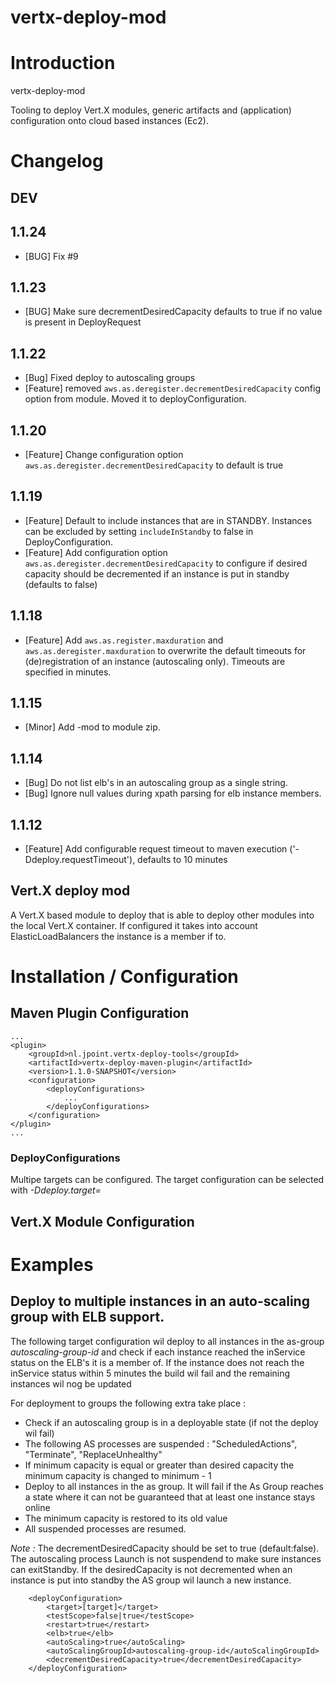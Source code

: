 vertx-deploy-mod
================
# Introduction
vertx-deploy-mod

Tooling to deploy Vert.X modules, generic artifacts and (application) configuration onto cloud based instances (Ec2).

# Changelog
## DEV
## 1.1.24
* [BUG] Fix #9

## 1.1.23
* [BUG] Make sure decrementDesiredCapacity defaults to true if no value is present in DeployRequest

## 1.1.22
* [Bug] Fixed deploy to autoscaling groups
* [Feature] removed `aws.as.deregister.decrementDesiredCapacity` config option from module. Moved it to deployConfiguration.

## 1.1.20
* [Feature] Change configuration option `aws.as.deregister.decrementDesiredCapacity` to default is true

## 1.1.19
* [Feature] Default to include instances that are in STANDBY. Instances can be excluded by setting `includeInStandby` to false in DeployConfiguration. 
* [Feature] Add configuration option `aws.as.deregister.decrementDesiredCapacity` to configure if desired capacity should be decremented if an instance is put in standby (defaults to false)

## 1.1.18
* [Feature] Add `aws.as.register.maxduration` and `aws.as.deregister.maxduration` to overwrite the default timeouts for (de)registration of an instance (autoscaling only). Timeouts are specified in minutes.

## 1.1.15
* [Minor] Add -mod to module zip.

## 1.1.14
* [Bug] Do not list elb's in an autoscaling group as a single string.
* [Bug] Ignore null values during xpath parsing for elb instance members.

## 1.1.12
* [Feature] Add configurable request timeout to maven execution ('-Ddeploy.requestTimeout'), defaults to 10 minutes

## Vert.X deploy mod
A Vert.X based module to deploy that is able to deploy other modules into the local Vert.X container. If configured it takes into account
ElasticLoadBalancers the instance is a member if to.


# Installation / Configuration

## Maven Plugin Configuration
    ...
    <plugin>
        <groupId>nl.jpoint.vertx-deploy-tools</groupId>
        <artifactId>vertx-deploy-maven-plugin</artifactId>
        <version>1.1.0-SNAPSHOT</version>
        <configuration>
            <deployConfigurations>
                ...
            </deployConfigurations>
        </configuration>
    </plugin>
    ...
### DeployConfigurations

Multipe targets can be configured. The target configuration can be selected with *-Ddeploy.target=*


## Vert.X Module Configuration


# Examples

## Deploy to multiple instances in an auto-scaling group with ELB support.
The following target configuration wil deploy to all instances in the as-group *autoscaling-group-id* and check if each instance reached the inService status
on the ELB's it is a member of. If the instance does not reach the inService status within 5 minutes the build wil fail and the remaining instances wil nog be updated

For deployment to groups the following extra take place :  

 * Check if an autoscaling group is in a deployable state (if not the deploy wil fail)
 * The following AS processes are suspended : "ScheduledActions", "Terminate", "ReplaceUnhealthy"
 * If minimum capacity is equal or greater than desired capacity the minimum capacity is changed to minimum - 1
 * Deploy to all instances in the as group. It will fail if the As Group reaches a state where it can not be guaranteed that at least one instance stays online
 * The minimum capacity is restored to its old value
 * All suspended processes are resumed.   
    
 *Note :*
   The decrementDesiredCapacity should be set to true (default:false). The autoscaling process Launch is not suspendend to make sure instances can exitStandby. 
   If the desiredCapacity is not decremented when an instance is put into standby the AS group wil launch a new instance.

```
    <deployConfiguration>
        <target>[target]</target>
        <testScope>false|true</testScope>
        <restart>true</restart>
        <elb>true</elb>
        <autoScaling>true</autoScaling>
        <autoScalingGroupId>autoscaling-group-id</autoScalingGroupId>
        <decrementDesiredCapacity>true</decrementDesiredCapacity>
    </deployConfiguration>
```
